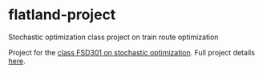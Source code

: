 # flatland-project

Stochastic optimization class project on train route optimization

Project for the [class FSD301 on stochastic
optimization](https://supaerodatascience.github.io/stochastic/). Full project
details [here](https://supaerodatascience.github.io/stochastic/project.html).
